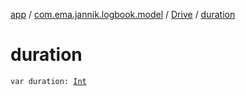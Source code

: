 [app](../../index.md) / [com.ema.jannik.logbook.model](../index.md) / [Drive](index.md) / [duration](./duration.md)

# duration

`var duration: `[`Int`](https://kotlinlang.org/api/latest/jvm/stdlib/kotlin/-int/index.html)